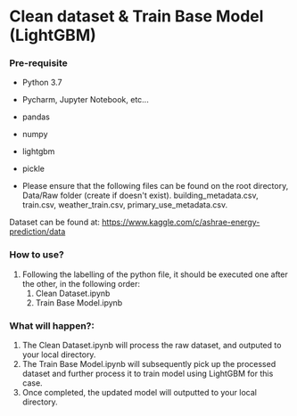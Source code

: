 # Clean dataset & Train Base Model (LightGBM)

### Pre-requisite
- Python 3.7
- Pycharm, Jupyter Notebook, etc...
- pandas
- numpy
- lightgbm
- pickle

- Please ensure that the following files can be found on the root directory, Data/Raw folder (create if doesn't exist). building_metadata.csv, train.csv, weather_train.csv, primary_use_metadata.csv.

Dataset can be found at: https://www.kaggle.com/c/ashrae-energy-prediction/data


### How to use?
1. Following the labelling of the python file, it should be executed one after the other, in the following order:
	1. Clean Dataset.ipynb
	2. Train Base Model.ipynb

### What will happen?:
1. The Clean Dataset.ipynb will process the raw dataset, and outputed to your local directory.
2. The Train Base Model.ipynb will subsequently pick up the processed dataset and further process it to train model using LightGBM for this case.
3. Once completed, the updated model will outputted to your local directory.
